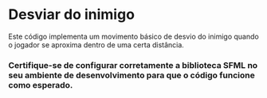 # Desviar do inimigo
Este código implementa um movimento básico de desvio do inimigo quando o jogador se aproxima dentro de uma certa distância.
### Certifique-se de configurar corretamente a biblioteca SFML no seu ambiente de desenvolvimento para que o código funcione como esperado.
